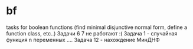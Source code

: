 # bf
tasks for boolean functions (find minimal disjunctive normal form, define a function class, etc..)
Задачи 6 7 не работают :(
Задача 1 - случайная функция n переменных
....
Задача 12 - нахождение МинДНФ
